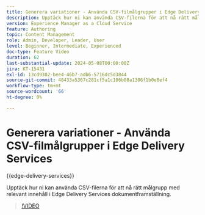 ```yaml
---
title: Generera variationer - Använda CSV-filmålgrupper i Edge Delivery Services
description: Upptäck hur ni kan använda CSV-filerna för att nå rätt målgrupp med relevant innehåll i Edge Delivery Services dokumentframställning.
version: Experience Manager as a Cloud Service
feature: Authoring
topic: Content Management
role: Admin, Developer, Leader, User
level: Beginner, Intermediate, Experienced
doc-type: Feature Video
duration: 62
last-substantial-update: 2024-05-08T00:00:00Z
jira: KT-15431
exl-id: 13cd9302-bee4-46b7-adb6-5716dc5d3844
source-git-commit: 48433a5367c281cf5a1c106b08a1306f1b0e8ef4
workflow-type: tm+mt
source-wordcount: '66'
ht-degree: 0%

---
```


# Generera variationer - Använda CSV-filmålgrupper i Edge Delivery Services

{{edge-delivery-services}}

Upptäck hur ni kan använda CSV-filerna för att nå rätt målgrupp med relevant innehåll i Edge Delivery Services dokumentframställning.

>[!VIDEO](https://video.tv.adobe.com/v/3428793/?learn=on)
